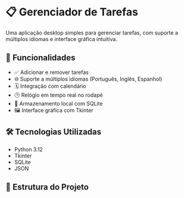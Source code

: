 # 📋 Gerenciador de Tarefas

Uma aplicação desktop simples para gerenciar tarefas, com suporte a múltiplos idiomas e interface gráfica intuitiva.

## 🚀 Funcionalidades

- ✅ Adicionar e remover tarefas
- 🌐 Suporte a múltiplos idiomas (Português, Inglês, Espanhol)
- 🗓️ Integração com calendário
- 🕒 Relógio em tempo real no rodapé
- 💾 Armazenamento local com SQLite
- 🖼️ Interface gráfica com Tkinter

## 🛠️ Tecnologias Utilizadas

- Python 3.12
- Tkinter
- SQLite
- JSON

## 📁 Estrutura do Projeto

